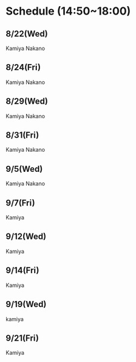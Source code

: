 # Schedule (14:50~18:00)

## 8/22(Wed)

Kamiya
Nakano

## 8/24(Fri)

Kamiya
Nakano

## 8/29(Wed)

Kamiya
Nakano

## 8/31(Fri)

Kamiya
Nakano

## 9/5(Wed)

Kamiya
Nakano

## 9/7(Fri)

Kamiya

## 9/12(Wed)

Kamiya

## 9/14(Fri)

Kamiya

## 9/19(Wed)

kamiya

## 9/21(Fri)

Kamiya
